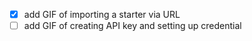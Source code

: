 - [x] add GIF of importing a starter via URL
- [ ] add GIF of creating API key and setting up credential
